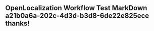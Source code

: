 <properties
ms.topic="hero-topic"
ms.test1="hero-topic"
ms.test2="test"/>

## OpenLocalization Workflow Test MarkDown a21b0a6a-202c-4d3d-b3d8-6de22e825ece thanks!

